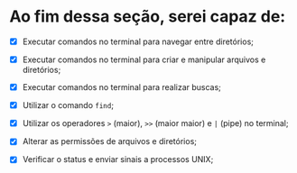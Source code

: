 # Ao fim dessa seção, serei capaz de:
- [X] Executar comandos no terminal para navegar entre diretórios;

- [X] Executar comandos no terminal para criar e manipular arquivos e diretórios;

- [X] Executar comandos no terminal para realizar buscas;

- [X] Utilizar o comando `find`;

- [X] Utilizar os operadores `>` (maior), `>>` (maior maior) e `|` (pipe) no terminal;

- [X] Alterar as permissões de arquivos e diretórios;

- [X] Verificar o status e enviar sinais a processos UNIX;
